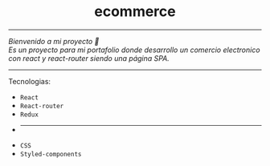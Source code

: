 <h1 align="center">ecommerce</h1>

---

_Bienvenido a mi proyecto 👋<br /> Es un proyecto para mi portafolio donde desarrollo un comercio electronico con react y react-router siendo una página SPA._

---
 
Tecnologias:
- `React`
- `React-router`
- `Redux`
- <hr>
- `CSS`
- `Styled-components`
